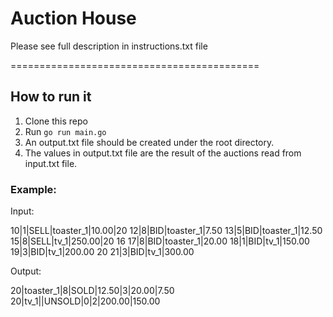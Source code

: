 
Auction House
===========================================

Please see full description in instructions.txt file 

===========================================

## How to run it 

1. Clone this repo 
2. Run
   `go run main.go`
3. An output.txt file should be created under the root directory.
4. The values in output.txt file are the result of the auctions read from input.txt file.


### Example:

Input:

10|1|SELL|toaster_1|10.00|20
12|8|BID|toaster_1|7.50
13|5|BID|toaster_1|12.50
15|8|SELL|tv_1|250.00|20
16
17|8|BID|toaster_1|20.00
18|1|BID|tv_1|150.00
19|3|BID|tv_1|200.00
20
21|3|BID|tv_1|300.00

Output:

20|toaster_1|8|SOLD|12.50|3|20.00|7.50
20|tv_1||UNSOLD|0|2|200.00|150.00
